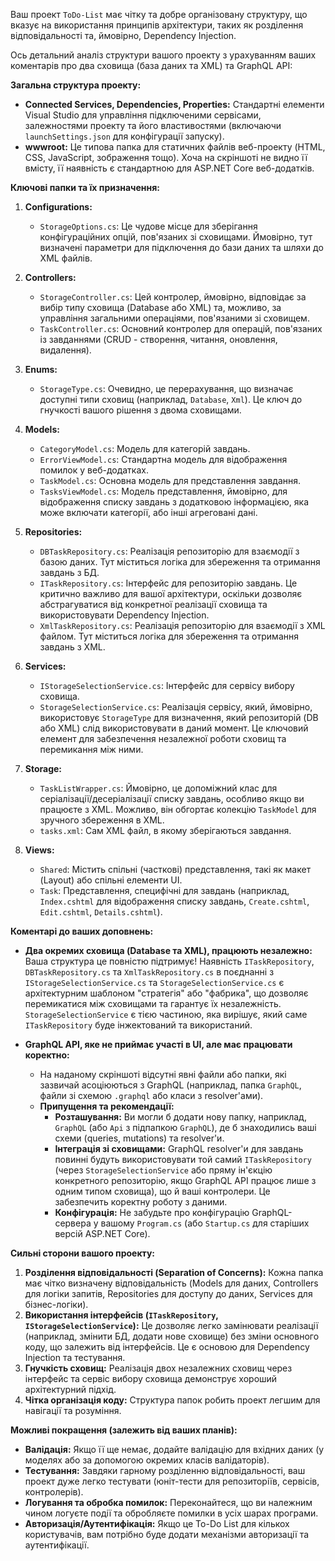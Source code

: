 Ваш проект `ToDo-List` має чітку та добре організовану структуру, що вказує на використання принципів архітектури, таких як розділення відповідальності та, ймовірно, Dependency Injection.

Ось детальний аналіз структури вашого проекту з урахуванням ваших коментарів про два сховища (база даних та XML) та GraphQL API:

**Загальна структура проекту:**

* **Connected Services, Dependencies, Properties:** Стандартні елементи Visual Studio для управління підключеними сервісами, залежностями проекту та його властивостями (включаючи `launchSettings.json` для конфігурації запуску).
* **wwwroot:** Це типова папка для статичних файлів веб-проекту (HTML, CSS, JavaScript, зображення тощо). Хоча на скріншоті не видно її вмісту, її наявність є стандартною для ASP.NET Core веб-додатків.

**Ключові папки та їх призначення:**

1.  **Configurations:**
    * `StorageOptions.cs`: Це чудове місце для зберігання конфігураційних опцій, пов'язаних зі сховищами. Ймовірно, тут визначені параметри для підключення до бази даних та шляхи до XML файлів.

2.  **Controllers:**
    * `StorageController.cs`: Цей контролер, ймовірно, відповідає за вибір типу сховища (Database або XML) та, можливо, за управління загальними операціями, пов'язаними зі сховищем.
    * `TaskController.cs`: Основний контролер для операцій, пов'язаних із завданнями (CRUD - створення, читання, оновлення, видалення).

3.  **Enums:**
    * `StorageType.cs`: Очевидно, це перерахування, що визначає доступні типи сховищ (наприклад, `Database`, `Xml`). Це ключ до гнучкості вашого рішення з двома сховищами.

4.  **Models:**
    * `CategoryModel.cs`: Модель для категорій завдань.
    * `ErrorViewModel.cs`: Стандартна модель для відображення помилок у веб-додатках.
    * `TaskModel.cs`: Основна модель для представлення завдання.
    * `TasksViewModel.cs`: Модель представлення, ймовірно, для відображення списку завдань з додатковою інформацією, яка може включати категорії, або інші агреговані дані.

5.  **Repositories:**
    * `DBTaskRepository.cs`: Реалізація репозиторію для взаємодії з базою даних. Тут міститься логіка для збереження та отримання завдань з БД.
    * `ITaskRepository.cs`: Інтерфейс для репозиторію завдань. Це критично важливо для вашої архітектури, оскільки дозволяє абстрагуватися від конкретної реалізації сховища та використовувати Dependency Injection.
    * `XmlTaskRepository.cs`: Реалізація репозиторію для взаємодії з XML файлом. Тут міститься логіка для збереження та отримання завдань з XML.

6.  **Services:**
    * `IStorageSelectionService.cs`: Інтерфейс для сервісу вибору сховища.
    * `StorageSelectionService.cs`: Реалізація сервісу, який, ймовірно, використовує `StorageType` для визначення, який репозиторій (DB або XML) слід використовувати в даний момент. Це ключовий елемент для забезпечення незалежної роботи сховищ та перемикання між ними.

7.  **Storage:**
    * `TaskListWrapper.cs`: Ймовірно, це допоміжний клас для серіалізації/десеріалізації списку завдань, особливо якщо ви працюєте з XML. Можливо, він обгортає колекцію `TaskModel` для зручного збереження в XML.
    * `tasks.xml`: Сам XML файл, в якому зберігаються завдання.

8.  **Views:**
    * `Shared`: Містить спільні (часткові) представлення, такі як макет (Layout) або спільні елементи UI.
    * `Task`: Представлення, специфічні для завдань (наприклад, `Index.cshtml` для відображення списку завдань, `Create.cshtml`, `Edit.cshtml`, `Details.cshtml`).

**Коментарі до ваших доповнень:**

* **Два окремих сховища (Database та XML), працюють незалежно:** Ваша структура це повністю підтримує! Наявність `ITaskRepository`, `DBTaskRepository.cs` та `XmlTaskRepository.cs` в поєднанні з `IStorageSelectionService.cs` та `StorageSelectionService.cs` є архітектурним шаблоном "стратегія" або "фабрика", що дозволяє перемикатися між сховищами та гарантує їх незалежність. `StorageSelectionService` є тією частиною, яка вирішує, який саме `ITaskRepository` буде інжектований та використаний.

* **GraphQL API, яке не приймає участі в UI, але має працювати коректно:**
    * На наданому скріншоті відсутні явні файли або папки, які зазвичай асоціюються з GraphQL (наприклад, папка `GraphQL`, файли зі схемою `.graphql` або класи з resolver'ами).
    * **Припущення та рекомендації:**
        * **Розташування:** Ви могли б додати нову папку, наприклад, `GraphQL` (або `Api` з підпапкою `GraphQL`), де б знаходились ваші схеми (queries, mutations) та resolver'и.
        * **Інтеграція зі сховищами:** GraphQL resolver'и для завдань повинні будуть використовувати той самий `ITaskRepository` (через `StorageSelectionService` або пряму ін'єкцію конкретного репозиторію, якщо GraphQL API працює лише з одним типом сховища), що й ваші контролери. Це забезпечить коректну роботу з даними.
        * **Конфігурація:** Не забудьте про конфігурацію GraphQL-сервера у вашому `Program.cs` (або `Startup.cs` для старіших версій ASP.NET Core).

**Сильні сторони вашого проекту:**

1.  **Розділення відповідальності (Separation of Concerns):** Кожна папка має чітко визначену відповідальність (Models для даних, Controllers для логіки запитів, Repositories для доступу до даних, Services для бізнес-логіки).
2.  **Використання інтерфейсів (`ITaskRepository`, `IStorageSelectionService`):** Це дозволяє легко замінювати реалізації (наприклад, змінити БД, додати нове сховище) без зміни основного коду, що залежить від інтерфейсів. Це є основою для Dependency Injection та тестування.
3.  **Гнучкість сховищ:** Реалізація двох незалежних сховищ через інтерфейс та сервіс вибору сховища демонструє хороший архітектурний підхід.
4.  **Чітка організація коду:** Структура папок робить проект легшим для навігації та розуміння.

**Можливі покращення (залежить від ваших планів):**

* **Валідація:** Якщо її ще немає, додайте валідацію для вхідних даних (у моделях або за допомогою окремих класів валідаторів).
* **Тестування:** Завдяки гарному розділенню відповідальності, ваш проект дуже легко тестувати (юніт-тести для репозиторіїв, сервісів, контролерів).
* **Логування та обробка помилок:** Переконайтеся, що ви належним чином логуєте події та обробляєте помилки в усіх шарах програми.
* **Авторизація/Аутентифікація:** Якщо це To-Do List для кількох користувачів, вам потрібно буде додати механізми авторизації та аутентифікації.

